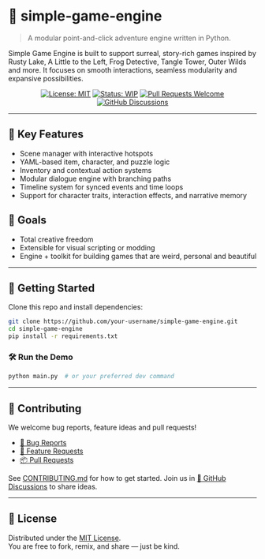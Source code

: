 # 🔧 simple-game-engine

> A modular point-and-click adventure engine written in Python.

Simple Game Engine is built to support surreal, story-rich games inspired by
Rusty Lake, A Little to the Left, Frog Detective, Tangle Tower, Outer Wilds and
more. It focuses on smooth interactions, seamless modularity and expansive
possibilities.

<div align="center">

[![License: MIT](https://img.shields.io/badge/License-MIT-green.svg)](LICENSE)
[![Status: WIP](https://img.shields.io/badge/status-in_progress-yellow.svg)](#)
[![Pull Requests Welcome](https://img.shields.io/badge/PRs-welcome-brightgreen.svg)](./.github/pull_request_template.md)
[![GitHub Discussions](https://img.shields.io/badge/💬-Discussions-blueviolet?logo=github)](https://github.com/your-username/simple-game-engine/discussions)

</div>

---

## 🌟 Key Features

- Scene manager with interactive hotspots
- YAML-based item, character, and puzzle logic
- Inventory and contextual action systems
- Modular dialogue engine with branching paths
- Timeline system for synced events and time loops
- Support for character traits, interaction effects, and narrative memory

## 🧠 Goals

- Total creative freedom
- Extensible for visual scripting or modding
- Engine + toolkit for building games that are weird, personal and beautiful

---

## 🚀 Getting Started

Clone this repo and install dependencies:

```bash
git clone https://github.com/your-username/simple-game-engine.git
cd simple-game-engine
pip install -r requirements.txt
```

### 🛠 Run the Demo

```bash
python main.py  # or your preferred dev command
```

---

## 🤝 Contributing

We welcome bug reports, feature ideas and pull requests!

- [🐛 Bug Reports](./.github/ISSUE_TEMPLATE/bug.yml)
- [🌟 Feature Requests](./.github/ISSUE_TEMPLATE/feature-request.yml)
- [📦 Pull Requests](./.github/pull_request_template.md)

See [CONTRIBUTING.md](CONTRIBUTING.md) for how to get started.
Join us in [💬 GitHub Discussions](https://github.com/your-username/simple-game-engine/discussions) to share ideas.

---

## 📜 License

Distributed under the [MIT License](LICENSE).  
You are free to fork, remix, and share — just be kind.
